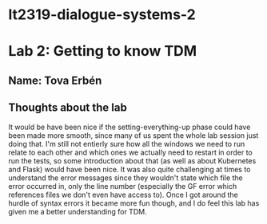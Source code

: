 # lt2319-dialogue-systems-2

# Lab 2: Getting to know TDM

## Name: Tova Erbén

## Thoughts about the lab
It would be have been nice if the setting-everything-up phase could have been made more smooth, since many of us spent the whole lab session just doing that. I'm still not entierly sure how all the windows we need to run relate to each other and which ones we actually need to restart in order to run the tests, so some introduction about that (as well as about Kubernetes and Flask) would have been nice. It was also quite challenging at times to understand the error messages since they wouldn't state which file the error occurred in, only the line number (especially the GF error which references files we don't even have access to). Once I got around the hurdle of syntax errors it became more fun though, and I do feel this lab has given me a better understanding for TDM. 

